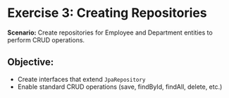 # Exercise 3: Creating Repositories

**Scenario:** Create repositories for Employee and Department entities to perform CRUD operations.

## Objective:
- Create interfaces that extend `JpaRepository`
- Enable standard CRUD operations (save, findById, findAll, delete, etc.)
